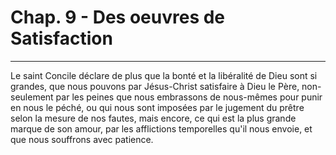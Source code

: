 # Chap. 9 - Des oeuvres de Satisfaction

***

Le saint Concile déclare de plus que la bonté et la libéralité de Dieu sont si grandes, que nous pouvons par Jésus-Christ satisfaire à Dieu le Père, non-seulement par les peines que nous embrassons de nous-mêmes pour punir en nous le péché, ou qui nous sont imposées par le jugement du prêtre selon la mesure de nos fautes, mais encore, ce qui est la plus grande marque de son amour, par les afflictions temporelles qu'il nous envoie, et que nous souffrons avec patience.

